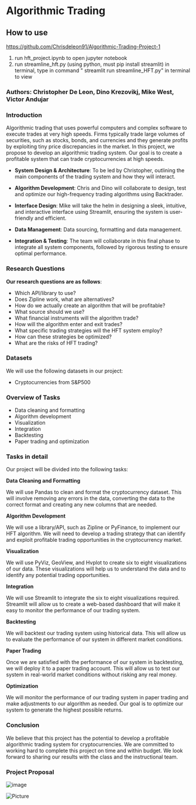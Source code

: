 # Algorithmic Trading
## How to use

https://github.com/Chrisdeleon91/Algorithmic-Trading-Project-1
1. run hft_project.ipynb to open jupyter notebook
2. run streamline_hft.py (using python, must pip install streamlit) in terminal,  type in command " streamlit run streamline_HFT.py" in terminal to view


### Authors: Christopher De Leon, Dino Krezovikj, Mike West, Victor Andujar

### Introduction

Algorithmic trading that uses powerful computers and complex software to execute trades at very high speeds. Firms typically trade large volumes of securities, such as stocks, bonds, and currencies and they generate profits by exploiting tiny price discrepancies in the market. In this project, we propose to develop an algorithmic trading system. Our goal is to create a profitable system that can trade cryptocurrencies at high speeds.  

* **System Design & Architecture**: To be led by Christopher, outlining the main components of the trading system and how they will interact.

* **Algorithm Development**: Chris and Dino will collaborate to design, test and optimize our high-frequency trading algorithms using Backtrader.

* **Interface Design**: Mike will take the helm in designing a sleek, intuitive, and interactive interface using Streamlit, ensuring the system is user-friendly and efficient.

* **Data Management**: Data sourcing, formatting and data management.

* **Integration & Testing**: The team will collaborate in this final phase to integrate all system components, followed by rigorous testing to ensure optimal performance.

### Research Questions
**Our research questions are as follows**:
* Which API/library to use?
* Does Zipline work, what are alternatives?
* How do we actually create an algorithm that will be profitable?
* What source should we use?
* What financial instruments will the algorithm trade?
* How will the algorithm enter and exit trades?
* What specific trading strategies will the HFT system employ?
* How can these strategies be optimized?
* What are the risks of HFT trading?

### Datasets
We will use the following datasets in our project:
* Cryptocurrencies from S&P500

### Overview of Tasks
* Data cleaning and formatting
* Algorithm development
* Visualization
* Integration
* Backtesting
* Paper trading and optimization

### Tasks in detail

Our project will be divided into the following tasks:

**Data Cleaning and Formatting**

We will use Pandas to clean and format the cryptocurrency dataset. This will involve removing any errors in the data, converting the data to the correct format and creating any new columns that are needed.

**Algorithm Development**

We will use a library/API, such as Zipline or PyFinance, to implement our HFT algorithm. We will need to develop a trading strategy that can identify and exploit profitable trading opportunities in the cryptocurrency market.

**Visualization**

We will use PyViz, GeoView, and Hvplot to create six to eight visualizations of our data. These visualizations will help us to understand the data and to identify any potential trading opportunities.

**Integration**

We will use Streamlit to integrate the six to eight visualizations required. Streamlit will allow us to create a web-based dashboard that will make it easy to monitor the performance of our trading system.

**Backtesting**

We will backtest our trading system using historical data. This will allow us to evaluate the performance of our system in different market conditions.

**Paper Trading**

Once we are satisfied with the performance of our system in backtesting, we will deploy it to a paper trading account. This will allow us to test our system in real-world market conditions without risking any real money.

**Optimization**

We will monitor the performance of our trading system in paper trading and make adjustments to our algorithm as needed. Our goal is to optimize our system to generate the highest possible returns.

### Conclusion

We believe that this project has the potential to develop a profitable algorithmic trading system for cryptocurrencies. We are committed to working hard to complete this project on time and within budget. We look forward to sharing our results with the class and the instructional team.

### Project Proposal

![image](https://github.com/Chrisdeleon91/HFT-Project-1/assets/22796940/be26560c-0d7f-40be-be7a-b16c52159081)

![Picture](https://www.columbia.edu/content/themes/custom/columbia/assets/img/cu-header.svg)
